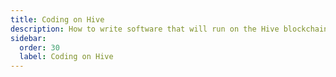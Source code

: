 ```yaml
---
title: Coding on Hive
description: How to write software that will run on the Hive blockchain, and what can you do with it?
sidebar:
  order: 30
  label: Coding on Hive
---
```

